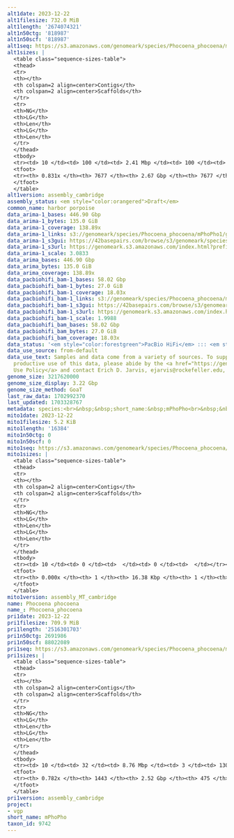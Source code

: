 ```yaml
---
alt1date: 2023-12-22
alt1filesize: 732.0 MiB
alt1length: '2674074321'
alt1n50ctg: '818987'
alt1n50scf: '818987'
alt1seq: https://s3.amazonaws.com/genomeark/species/Phocoena_phocoena/mPhoPho1/assembly_cambridge/mPhoPho1.alt.asm.20231222.fasta.gz
alt1sizes: |
  <table class="sequence-sizes-table">
  <thead>
  <tr>
  <th></th>
  <th colspan=2 align=center>Contigs</th>
  <th colspan=2 align=center>Scaffolds</th>
  </tr>
  <tr>
  <th>NG</th>
  <th>LG</th>
  <th>Len</th>
  <th>LG</th>
  <th>Len</th>
  </tr>
  </thead>
  <tbody>
  <tr><td> 10 </td><td> 100 </td><td> 2.41 Mbp </td><td> 100 </td><td> 2.41 Mbp </td></tr><tr><td> 20 </td><td> 256 </td><td> 1.80 Mbp </td><td> 256 </td><td> 1.80 Mbp </td></tr><tr><td> 30 </td><td> 459 </td><td> 1.39 Mbp </td><td> 459 </td><td> 1.39 Mbp </td></tr><tr><td> 40 </td><td> 721 </td><td> 1.10 Mbp </td><td> 721 </td><td> 1.10 Mbp </td></tr><tr style="background-color:#cccccc;"><td> 50 </td><td> 1060 </td><td> 0.82 Mbp </td><td> 1060 </td><td> 0.82 Mbp </td></tr><tr><td> 60 </td><td> 1527 </td><td> 0.57 Mbp </td><td> 1527 </td><td> 0.57 Mbp </td></tr><tr><td> 70 </td><td> 2262 </td><td> 327.11 Kbp </td><td> 2262 </td><td> 327.11 Kbp </td></tr><tr><td> 80 </td><td> 4152 </td><td> 71.32 Kbp </td><td> 4152 </td><td> 71.32 Kbp </td></tr><tr><td> 90 </td><td> 0 </td><td>  </td><td> 0 </td><td>  </td></tr><tr><td> 100 </td><td> 0 </td><td>  </td><td> 0 </td><td>  </td></tr></tbody>
  <tfoot>
  <tr><th> 0.831x </th><th> 7677 </th><th> 2.67 Gbp </th><th> 7677 </th><th> 2.67 Gbp </th></tr>
  </tfoot>
  </table>
alt1version: assembly_cambridge
assembly_status: <em style="color:orangered">Draft</em>
common_name: harbor porpoise
data_arima-1_bases: 446.90 Gbp
data_arima-1_bytes: 135.0 GiB
data_arima-1_coverage: 138.89x
data_arima-1_links: s3://genomeark/species/Phocoena_phocoena/mPhoPho1/genomic_data/arima/<br>
data_arima-1_s3gui: https://42basepairs.com/browse/s3/genomeark/species/Phocoena_phocoena/mPhoPho1/genomic_data/arima/
data_arima-1_s3url: https://genomeark.s3.amazonaws.com/index.html?prefix=species/Phocoena_phocoena/mPhoPho1/genomic_data/arima/
data_arima-1_scale: 3.0833
data_arima_bases: 446.90 Gbp
data_arima_bytes: 135.0 GiB
data_arima_coverage: 138.89x
data_pacbiohifi_bam-1_bases: 58.02 Gbp
data_pacbiohifi_bam-1_bytes: 27.0 GiB
data_pacbiohifi_bam-1_coverage: 18.03x
data_pacbiohifi_bam-1_links: s3://genomeark/species/Phocoena_phocoena/mPhoPho1/genomic_data/pacbio_hifi/<br>
data_pacbiohifi_bam-1_s3gui: https://42basepairs.com/browse/s3/genomeark/species/Phocoena_phocoena/mPhoPho1/genomic_data/pacbio_hifi/
data_pacbiohifi_bam-1_s3url: https://genomeark.s3.amazonaws.com/index.html?prefix=species/Phocoena_phocoena/mPhoPho1/genomic_data/pacbio_hifi/
data_pacbiohifi_bam-1_scale: 1.9988
data_pacbiohifi_bam_bases: 58.02 Gbp
data_pacbiohifi_bam_bytes: 27.0 GiB
data_pacbiohifi_bam_coverage: 18.03x
data_status: '<em style="color:forestgreen">PacBio HiFi</em> ::: <em style="color:forestgreen">Arima</em>'
data_use_source: from-default
data_use_text: Samples and data come from a variety of sources. To support fair and
  productive use of this data, please abide by the <a href="https://genome10k.soe.ucsc.edu/data-use-policies/">Data
  Use Policy</a> and contact Erich D. Jarvis, ejarvis@rockefeller.edu, with any questions.
genome_size: 3217620000
genome_size_display: 3.22 Gbp
genome_size_method: GoaT
last_raw_data: 1702992370
last_updated: 1703328767
metadata: species:<br>&nbsp;&nbsp;short_name:&nbsp;mPhoPho<br>&nbsp;&nbsp;name:&nbsp;Phocoena&nbsp;phocoena<br>&nbsp;&nbsp;taxon_id:&nbsp;9742<br>&nbsp;&nbsp;common_name:&nbsp;harbor&nbsp;porpoise<br>&nbsp;&nbsp;order:<br>&nbsp;&nbsp;&nbsp;&nbsp;name:&nbsp;Cetacea<br>&nbsp;&nbsp;family:<br>&nbsp;&nbsp;&nbsp;&nbsp;name:&nbsp;Phocoenidae<br>&nbsp;&nbsp;individuals:<br>&nbsp;&nbsp;&nbsp;&nbsp;-&nbsp;short_name:&nbsp;mPhoPho1<br>&nbsp;&nbsp;&nbsp;&nbsp;&nbsp;&nbsp;biosample_id:&nbsp;SAMEA111380536<br>&nbsp;&nbsp;&nbsp;&nbsp;&nbsp;&nbsp;sex:&nbsp;female<br>&nbsp;&nbsp;genome_size:&nbsp;3217620000<br>&nbsp;&nbsp;genome_size_method:&nbsp;GoaT<br>&nbsp;&nbsp;project:&nbsp;[&nbsp;vgp&nbsp;]<br>
mito1date: 2023-12-22
mito1filesize: 5.2 KiB
mito1length: '16384'
mito1n50ctg: 0
mito1n50scf: 0
mito1seq: https://s3.amazonaws.com/genomeark/species/Phocoena_phocoena/mPhoPho1/assembly_MT_cambridge/mPhoPho1.MT.20231222.fasta.gz
mito1sizes: |
  <table class="sequence-sizes-table">
  <thead>
  <tr>
  <th></th>
  <th colspan=2 align=center>Contigs</th>
  <th colspan=2 align=center>Scaffolds</th>
  </tr>
  <tr>
  <th>NG</th>
  <th>LG</th>
  <th>Len</th>
  <th>LG</th>
  <th>Len</th>
  </tr>
  </thead>
  <tbody>
  <tr><td> 10 </td><td> 0 </td><td>  </td><td> 0 </td><td>  </td></tr><tr><td> 20 </td><td> 0 </td><td>  </td><td> 0 </td><td>  </td></tr><tr><td> 30 </td><td> 0 </td><td>  </td><td> 0 </td><td>  </td></tr><tr><td> 40 </td><td> 0 </td><td>  </td><td> 0 </td><td>  </td></tr><tr style="background-color:#cccccc;"><td> 50 </td><td> 0 </td><td style="background-color:#ff8888;">  </td><td> 0 </td><td style="background-color:#ff8888;">  </td></tr><tr><td> 60 </td><td> 0 </td><td>  </td><td> 0 </td><td>  </td></tr><tr><td> 70 </td><td> 0 </td><td>  </td><td> 0 </td><td>  </td></tr><tr><td> 80 </td><td> 0 </td><td>  </td><td> 0 </td><td>  </td></tr><tr><td> 90 </td><td> 0 </td><td>  </td><td> 0 </td><td>  </td></tr><tr><td> 100 </td><td> 0 </td><td>  </td><td> 0 </td><td>  </td></tr></tbody>
  <tfoot>
  <tr><th> 0.000x </th><th> 1 </th><th> 16.38 Kbp </th><th> 1 </th><th> 16.38 Kbp </th></tr>
  </tfoot>
  </table>
mito1version: assembly_MT_cambridge
name: Phocoena phocoena
name_: Phocoena_phocoena
pri1date: 2023-12-22
pri1filesize: 709.9 MiB
pri1length: '2516301703'
pri1n50ctg: 2691986
pri1n50scf: 88022089
pri1seq: https://s3.amazonaws.com/genomeark/species/Phocoena_phocoena/mPhoPho1/assembly_cambridge/mPhoPho1.pri.asm.20231222.fasta.gz
pri1sizes: |
  <table class="sequence-sizes-table">
  <thead>
  <tr>
  <th></th>
  <th colspan=2 align=center>Contigs</th>
  <th colspan=2 align=center>Scaffolds</th>
  </tr>
  <tr>
  <th>NG</th>
  <th>LG</th>
  <th>Len</th>
  <th>LG</th>
  <th>Len</th>
  </tr>
  </thead>
  <tbody>
  <tr><td> 10 </td><td> 32 </td><td> 8.76 Mbp </td><td> 3 </td><td> 130.67 Mbp </td></tr><tr><td> 20 </td><td> 77 </td><td> 6.30 Mbp </td><td> 5 </td><td> 116.14 Mbp </td></tr><tr><td> 30 </td><td> 137 </td><td> 4.65 Mbp </td><td> 8 </td><td> 104.76 Mbp </td></tr><tr><td> 40 </td><td> 216 </td><td> 3.67 Mbp </td><td> 11 </td><td> 94.95 Mbp </td></tr><tr style="background-color:#cccccc;"><td> 50 </td><td> 318 </td><td style="background-color:#88ff88;"> 2.69 Mbp </td><td> 15 </td><td style="background-color:#88ff88;"> 88.02 Mbp </td></tr><tr><td> 60 </td><td> 460 </td><td> 1.90 Mbp </td><td> 19 </td><td> 81.04 Mbp </td></tr><tr><td> 70 </td><td> 684 </td><td> 1.09 Mbp </td><td> 23 </td><td> 51.57 Mbp </td></tr><tr><td> 80 </td><td> 0 </td><td>  </td><td> 0 </td><td>  </td></tr><tr><td> 90 </td><td> 0 </td><td>  </td><td> 0 </td><td>  </td></tr><tr><td> 100 </td><td> 0 </td><td>  </td><td> 0 </td><td>  </td></tr></tbody>
  <tfoot>
  <tr><th> 0.782x </th><th> 1443 </th><th> 2.52 Gbp </th><th> 475 </th><th> 2.52 Gbp </th></tr>
  </tfoot>
  </table>
pri1version: assembly_cambridge
project:
- vgp
short_name: mPhoPho
taxon_id: 9742
---
```

